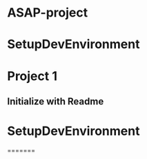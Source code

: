 # ASAP-project

 SetupDevEnvironment
=======
# Project 1
## Initialize with Readme

# SetupDevEnvironment
=======
